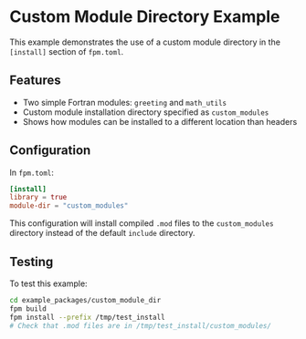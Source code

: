 # Custom Module Directory Example

This example demonstrates the use of a custom module directory in the `[install]` section of `fpm.toml`.

## Features

- Two simple Fortran modules: `greeting` and `math_utils`
- Custom module installation directory specified as `custom_modules`
- Shows how modules can be installed to a different location than headers

## Configuration

In `fpm.toml`:

```toml
[install]
library = true
module-dir = "custom_modules"
```

This configuration will install compiled `.mod` files to the `custom_modules` directory instead of the default `include` directory.

## Testing

To test this example:

```bash
cd example_packages/custom_module_dir
fpm build
fpm install --prefix /tmp/test_install
# Check that .mod files are in /tmp/test_install/custom_modules/
```